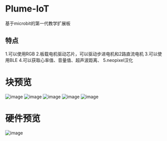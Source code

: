 # Plume-IoT
基于microbit的第一代教学扩展板

## 特点
1.可以使用RGB
2.板载电机驱动芯片，可以驱动步进电机和2路直流电机
3.可以使用BLE
4.可以获取心率值、音量值、超声波距离、
5.neopixel汉化

# 块预览
![image](http://wx3.sinaimg.cn/mw690/0079sDrtgy1frehcn6vuwj30ed0at3yn.jpg)
![image](http://wx3.sinaimg.cn/mw690/0079sDrtgy1frehcqzdkpj30e60f00sv.jpg)
![image](http://wx2.sinaimg.cn/mw690/0079sDrtgy1frehcusma9j30e309zt8l.jpg)
![image](http://wx1.sinaimg.cn/mw690/0079sDrtgy1frehd0cmovj30g50f5jry.jpg)
![image](http://wx4.sinaimg.cn/mw690/0079sDrtgy1frehd2imvdj30de0eywf0.jpg)

# 硬件预览
![image](http://wx1.sinaimg.cn/mw690/0079sDrtgy1frehs8zb0dj31kw23vnpd.jpg)
